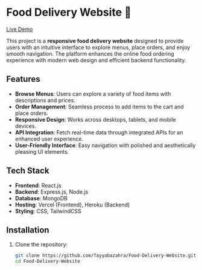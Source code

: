 # Food Delivery Website 🚀  
[Live Demo](https://combo-project-client.vercel.app/)  

This project is a **responsive food delivery website** designed to provide users with an intuitive interface to explore menus, place orders, and enjoy smooth navigation. The platform enhances the online food ordering experience with modern web design and efficient backend functionality.  

## Features  
- **Browse Menus**: Users can explore a variety of food items with descriptions and prices.  
- **Order Management**: Seamless process to add items to the cart and place orders.  
- **Responsive Design**: Works across desktops, tablets, and mobile devices.  
- **API Integration**: Fetch real-time data through integrated APIs for an enhanced user experience.  
- **User-Friendly Interface**: Easy navigation with polished and aesthetically pleasing UI elements.  

## Tech Stack  
- **Frontend**: React.js  
- **Backend**: Express.js, Node.js  
- **Database**: MongoDB  
- **Hosting**: Vercel (Frontend), Heroku (Backend)  
- **Styling**: CSS, TailwindCSS  

## Installation  
1. Clone the repository:  
   ```bash
   git clone https://github.com/Tayyabazahra/Food-Delivery-Website.git
   cd Food-Delivery-Website
